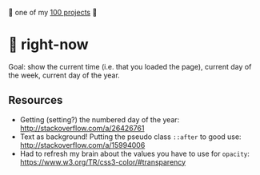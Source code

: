 :star2: one of my [100 projects](https://github.com/dotsara/100-projects) :star2:

# :calendar: right-now

Goal: show the current time (i.e. that you loaded the page), current day of the week, current day of the year.

## Resources

* Getting (setting?) the numbered day of the year:   
   http://stackoverflow.com/a/26426761
* Text as background! Putting the pseudo class `::after` to good use:   
   http://stackoverflow.com/a/15994006
* Had to refresh my brain about the values you have to use for `opacity`:   
   https://www.w3.org/TR/css3-color/#transparency
